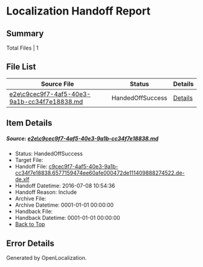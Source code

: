 # <a name='report-top'></a> Localization Handoff Report

## Summary
 Total Files | 1

## File List
 Source File | Status | Details 
 ----------- | ------ | ------- 
 [e2e\c9cec9f7-4af5-40e3-9a1b-cc34f7e18838.md](https://github.com/OpenLocalizationTestOrg/oltest/blob/b948aa7591553de3c0bac7a700ce398db055f51c/e2e/c9cec9f7-4af5-40e3-9a1b-cc34f7e18838.md) | HandedOffSuccess | [Details](#723d8f237767409741f4ee5b9cb1491bcf9ee0fb1)

## Item Details
##### <a name='723d8f237767409741f4ee5b9cb1491bcf9ee0fb1'></a> Source: [e2e\c9cec9f7-4af5-40e3-9a1b-cc34f7e18838.md](https://github.com/OpenLocalizationTestOrg/oltest/blob/b948aa7591553de3c0bac7a700ce398db055f51c/e2e/c9cec9f7-4af5-40e3-9a1b-cc34f7e18838.md)
* Status: HandedOffSuccess
* Target File: 
* Handoff File: [c9cec9f7-4af5-40e3-9a1b-cc34f7e18838.6577159474ee60afe000472de111409888274522.de-de.xlf](https://github.com/OpenLocalizationTestOrg/olhandoff-e2e/blob/c4fac20952f443f47c5563ddb981073376dfabe6/ol-handoff/OpenLocalizationTestOrg/oltest-dede-fly/ci/ht/c9cec9f7-4af5-40e3-9a1b-cc34f7e18838.6577159474ee60afe000472de111409888274522.de-de.xlf)
* Handoff Datetime: 2016-07-08 10:54:36
* Handoff Reason: Include
* Archive File: 
* Archive Datetime: 0001-01-01 00:00:00
* Handback File: 
* Handback Datetime: 0001-01-01 00:00:00
* [Back to Top](#report-top)


## Error Details

Generated by OpenLocalization.
